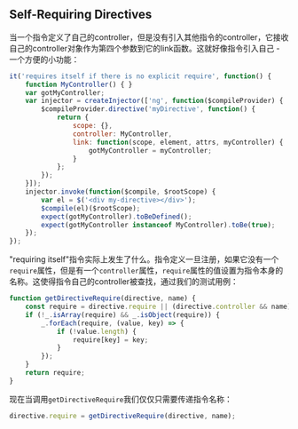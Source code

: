 ## Self-Requiring Directives
当一个指令定义了自己的controller，但是没有引入其他指令的controller，它接收自己的controller对象作为第四个参数到它的link函数。这就好像指令引入自己 - 一个方便的小功能：
```js
it('requires itself if there is no explicit require', function() {
    function MyController() { }
    var gotMyController;
    var injector = createInjector(['ng', function($compileProvider) {
        $compileProvider.directive('myDirective', function() {
            return {
                scope: {},
                controller: MyController,
                link: function(scope, element, attrs, myController) {
                    gotMyController = myController;
                }
            };
        });
    }]);
    injector.invoke(function($compile, $rootScope) {
        var el = $('<div my-directive></div>');
        $compile(el)($rootScope);
        expect(gotMyController).toBeDefined();
        expect(gotMyController instanceof MyController).toBe(true);
    });
});
```
"requiring itself"指令实际上发生了什么。指令定义一旦注册，如果它没有一个`require`属性，但是有一个`controller`属性，`require`属性的值设置为指令本身的名称。这使得指令自己的controller被查找，通过我们的测试用例：
```js
function getDirectiveRequire(directive, name) {
	const require = directive.require || (directive.controller && name);
	if (!_.isArray(require) && _.isObject(require)) {
		_.forEach(require, (value, key) => {
			if (!value.length) {
				require[key] = key;
			}
		});
	}
	return require;
}
```
现在当调用`getDirectiveRequire`我们仅仅只需要传递指令名称：
```js
directive.require = getDirectiveRequire(directive, name);
```